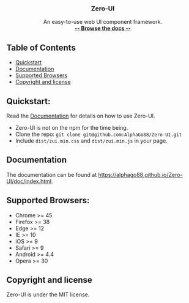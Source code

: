 <p align="center">
  <h3 align="center">Zero-UI</h3>

  <p align="center">
    An easy-to-use web UI component framework.
    <br>
    <a href="https://alphago88.github.io/Zero-UI/doc/index.html"><strong>-- Browse the docs --</strong></a>
    <br>
</p>

## Table of Contents
- [Quickstart](#quickstart)
- [Documentation](#documentation)
- [Supported Browsers](#supported-browsers)
- [Copyright and license](#copyright-and-license)

## Quickstart:
Read the [Documentation](https://alphago88.github.io/Zero-UI/doc/index.html) for details on how to use Zero-UI.
<br>
- Zero-UI is not on the npm for the time being.
- Clone the repo: `git clone git@github.com:AlphaGo88/Zero-UI.git`
- Include `dist/zui.min.css` and `dist/zui.min.js` in your page.

## Documentation
The documentation can be found at <https://alphago88.github.io/Zero-UI/doc/index.html>.

## Supported Browsers:
- Chrome >= 45
- Firefox >= 38
- Edge >= 12
- IE >= 10
- iOS >= 9
- Safari >= 9
- Android >= 4.4
- Opera >= 30

## Copyright and license
Zero-UI is under the MIT license.
